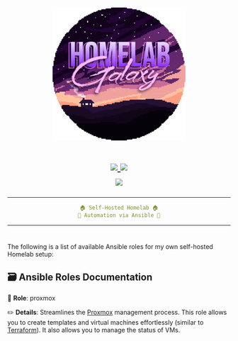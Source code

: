 <h1 align="center">
    <a href="#"><img src=".github/readme/logo.png" alt="Galaxy" width="300" /></a>
    <br /><br />
    <a href="https://github.com/kikewtf/galaxy/homelab/issues">
        <img src="https://img.shields.io/github/issues/kikewtf/homelab?color=fab387&labelColor=303446&style=for-the-badge" />
    </a>
    <a href="https://github.com/kikewtf/homelab">
        <img src="https://img.shields.io/github/repo-size/kikewtf/homelab?color=ea999c&labelColor=303446&style=for-the-badge" />
    </a>
    <br/>
    <a href="https://www.ansible.com/">
        <img src="https://img.shields.io/badge/ansible%20version->=2.15.5-b4befe?labelColor=303446&style=for-the-badge&logo=ansible" />
    </a>
</h1>

<div align="center">
<hr/>

```yaml
🏠 Self-Hosted Homelab 🏠
🌌 Automation via Ansible 🌌
```

<hr/>
<h1></h1>
</div>

The following is a list of available Ansible roles for my own self-hosted Homelab setup:

## 🗃️ Ansible Roles Documentation

📁 **Role**: proxmox

✏️ **Details**: Streamlines the [Proxmox](https://www.proxmox.com/en/) management process. This role allows you to create templates and virtual machines effortlessly (similar to [Terraform](https://www.terraform.io/)).
It also allows you to manage the status of VMs.